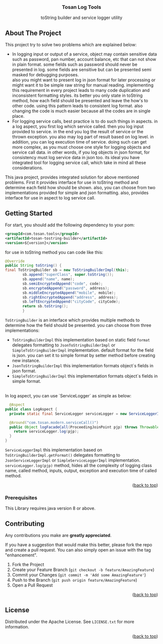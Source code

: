 <div id="top"></div>
<br />
<div align="center">

<h3 align="center">Tosan Log Tools</h3>

  <p align="center">
    toString builder and service logger utility
    <br />
  </p>
</div>


<!-- ABOUT THE PROJECT -->

## About The Project

This project try to solve two problems which are explained below:
<br/>

* In logging input or output of a service, object may contain sensitive data such as password, pan number, account
  balance, etc that can not show in plain format. some fields such as password should never be presented in log. some
  fields are sensitive but can be presented semi masked for debugging purposes.
  <br/>
  also you might want to present log in json format for later processing or might want it to be simple raw string for
  manual reading. implementing this requirement in every project leads to many code duplication and inconsistent
  formatting styles. its better you only state in toString method, how each field should be presented and leave the
  how's to other code. using this pattern leads to consistent log format. also changing the code is much easier because
  all the codes are in single place.
  <br/>
* For logging service calls, best practice is to do such things in aspects. in a log aspect, you first log which service
  called. then you log input provided to service. in the end you log the result of service or the thrown exception. you
  also may log part of result based on log level. in addition, you can log execution time of service. doing such can get
  more complex, as you must choose one style for logging objects and service call data. in other words, if you log
  objects in json format, for consistency must log service data in json too. its ideal you have integrated tool for
  logging service call, which take in mind all these considerations.

This java project, provides integrated solution for above mentioned problems. First it provides interface for use in
toString method and determine each field how should be shown. also, you can choose from two implementations provided for
simple and json formatting. also, provides interface for use in aspect to log service call.

## Getting Started

For start, you should add the following dependency to your pom:

 ```xml
<groupId>com.tosan.tools</groupId>
<artifactId>tosan-tostring-builder</artifactId>
<version>${version}</version>
  ```

for use in toString method you can code like this:

```java
@Override
public String toString() {
final ToStringBuilder sb = new ToStringBuilderImpl(this);
        sb.append("superClass", super.toString());
        sb.append("name", name);
        sb.semiEncryptedAppend("code", code);
        sb.encryptedAppend("password", address);
        sb.middleEncryptedAppend("mobile", mobile);
        sb.rightEncryptedAppend("address", address);
        sb.leftEncryptedAppend("cityCode", cityCode);
        return sb.toString();
        }
  ```
`ToStringBuilder` is an interface which provides multiple methods to determine how the field should be presented.
you can choose from three implementations:

* `ToStringBuilderImpl` this implementation based on static field `format` delegates formatting to
  `JsonToStringBuilderImpl` or `SimpleToStringBuilderImpl` implementation. default format for the field is json. you can
  set it to simple format by setter method before creating new instance.
* `JsonToStringBuilderImpl` this implementation formats object`s fields in json format.
* `SimpleToStringBuilderImpl` this implementation formats object`s fields in simple format.

<br/>
In log aspect, you can use `ServiceLogger` as simple as below:

```java
  @Aspect
public class LogAspect {
  private static final ServiceLogger serviceLogger = new ServiceLoggerImpl();

  @Around("com.tosan.modern.serviceCall()")
  public Object logFacadeCall(ProceedingJoinPoint pjp) throws Throwable {
    return serviceLogger.log(pjp);
  }
}
  ```

`ServiceLoggerImpl` this implementation based on `ToStringBuilderImpl.getFormat()` delegates formatting to
`JsonServiceLoggerImpl` or `SimpleServiceLoggerImpl` implementation. `serviceLogger.log(pjp)` method, hides all
the complexity of logging class name, called method, inputs, output, exception and execution time of called method.
<br/>
<p align="right">(<a href="#top">back to top</a>)</p>

### Prerequisites

This Library requires java version 8 or above.

<!-- CONTRIBUTING -->

## Contributing

Any contributions you make are **greatly appreciated**.

If you have a suggestion that would make this better, please fork the repo and create a pull request. You can also
simply open an issue with the tag "enhancement".

1. Fork the Project
2. Create your Feature Branch (`git checkout -b feature/AmazingFeature`)
3. Commit your Changes (`git commit -m 'Add some AmazingFeature'`)
4. Push to the Branch (`git push origin feature/AmazingFeature`)
5. Open a Pull Request

<p align="right">(<a href="#top">back to top</a>)</p>



<!-- LICENSE -->

## License

Distributed under the Apache License. See `LICENSE.txt` for more information.

<p align="right">(<a href="#top">back to top</a>)</p>
